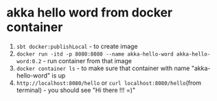 # akka hello word from docker container
1. `sbt docker:publishLocal` - to create image
2. `docker run -itd -p 8080:8080 --name akka-hello-word akka-hello-word:0.2` - run container from that image
3. `docker container ls` - to make sure that container with name "akka-hello-word" is up
4. `http://localhost:8080/hello` or `curl localhost:8080/hello`(from terminal) - you should see "Hi there !!! =)"